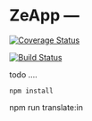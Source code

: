 # ZeApp —

[![Coverage Status](https://coveralls.io/repos/mlefree/cltorc/badge.svg)](https://coveralls.io/r/mlefree/cltorc)

[![Build Status](https://travis-ci.org/mlefree/cltorc.svg?branch=master)](https://travis-ci.org/mlefree/cltorc)


todo ....

```
npm install
```


npm run translate:in

